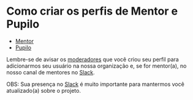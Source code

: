 # Como criar os perfis de Mentor e Pupilo

- [Mentor](/helpers/CREATE_MENTOR_PROFILE.md)
- [Pupilo](/helpers/CREATE_PUPIL_PROFILE.md)

Lembre-se de avisar os [moderadores](/MODERATORS.md) que você criou seu perfil para adicionarmos seu usuário na nossa organização e, se for mentor(a), no nosso canal de mentores no [Slack](https://ctgroups.herokuapp.com/).

OBS: Sua presença no [Slack](https://ctgroups.herokuapp.com/) é muito importante para mantermos você atualizado(a) sobre o projeto.
